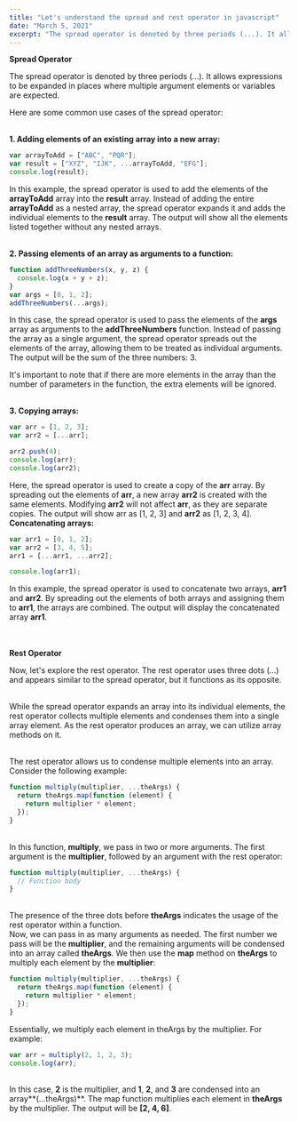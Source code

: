 ```yaml
---
title: "Let's understand the spread and rest operator in javascript"
date: "March 5, 2021"
excerpt: "The spread operator is denoted by three periods (...). It allows expressions to be expanded in places where multiple argument elements or variables are expected."
---
```


**Spread Operator**

The spread operator is denoted by three periods (...). It allows expressions to be expanded in places where multiple argument elements or variables are expected.

Here are some common use cases of the spread operator:

<br>**1. Adding elements of an existing array into a new array:**<br>

```js
var arrayToAdd = ["ABC", "PQR"];
var result = ["XYZ", "IJK", ...arrayToAdd, "EFG"];
console.log(result);
```

In this example, the spread operator is used to add the elements of the **arrayToAdd** array into the **result** array. Instead of adding the entire **arrayToAdd** as a nested array, the spread operator expands it and adds the individual elements to the **result** array. The output will show all the elements listed together without any nested arrays.

<br>**2. Passing elements of an array as arguments to a function:**<br>

```js
function addThreeNumbers(x, y, z) {
  console.log(x + y + z);
}
var args = [0, 1, 2];
addThreeNumbers(...args);
```

In this case, the spread operator is used to pass the elements of the **args** array as arguments to the **addThreeNumbers** function. Instead of passing the array as a single argument, the spread operator spreads out the elements of the array, allowing them to be treated as individual arguments. The output will be the sum of the three numbers: 3.

It's important to note that if there are more elements in the array than the number of parameters in the function, the extra elements will be ignored.

<br>**3. Copying arrays:**<br>

```js
var arr = [1, 2, 3];
var arr2 = [...arr];

arr2.push(4);
console.log(arr);
console.log(arr2);
```

Here, the spread operator is used to create a copy of the **arr** array. By spreading out the elements of **arr**, a new array **arr2** is created with the same elements. Modifying **arr2** will not affect **arr**, as they are separate copies. The output will show arr as [1, 2, 3] and **arr2** as [1, 2, 3, 4].
<br>**Concatenating arrays:**<br>

```js
var arr1 = [0, 1, 2];
var arr2 = [3, 4, 5];
arr1 = [...arr1, ...arr2];

console.log(arr1);
```

In this example, the spread operator is used to concatenate two arrays, **arr1** and **arr2**. By spreading out the elements of both arrays and assigning them to **arr1**, the arrays are combined. The output will display the concatenated array **arr1**.

<br><br>**Rest Operator**<br>

Now, let's explore the rest operator. The rest operator uses three dots (...) and appears similar to the spread operator, but it functions as its opposite.

<br>While the spread operator expands an array into its individual elements, the rest operator collects multiple elements and condenses them into a single array element. As the rest operator produces an array, we can utilize array methods on it.

<br>The rest operator allows us to condense multiple elements into an array. Consider the following example:<br>

```js
function multiply(multiplier, ...theArgs) {
  return theArgs.map(function (element) {
    return multiplier * element;
  });
}
```

<br>In this function, **multiply**, we pass in two or more arguments. The first argument is the **multiplier**, followed by an argument with the rest operator:

```js
function multiply(multiplier, ...theArgs) {
  // Function body
}
```

<br>The presence of the three dots before **theArgs** indicates the usage of the rest operator within a function.
<br>Now, we can pass in as many arguments as needed. The first number we pass will be the **multiplier**, and the remaining arguments will be condensed into an array called **theArgs**. We then use the **map** method on **theArgs** to multiply each element by the **multiplier**:

```js
function multiply(multiplier, ...theArgs) {
  return theArgs.map(function (element) {
    return multiplier * element;
  });
}
```

Essentially, we multiply each element in theArgs by the multiplier. For example:

```js
var arr = multiply(2, 1, 2, 3);
console.log(arr);
```

<br>In this case, **2** is the multiplier, and **1**, **2**, and **3** are condensed into an array**(...theArgs)**. The map function multiplies each element in **theArgs** by the multiplier. The output will be **[2, 4, 6]**.